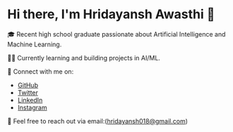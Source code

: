 # Hi there, I'm Hridayansh Awasthi 👋

🎓 Recent high school graduate passionate about Artificial Intelligence and Machine Learning.

👨‍💻 Currently learning and building projects in AI/ML.

🔗 Connect with me on:
- [GitHub](https://github.com/Hridayansh018)
- [Twitter](https://twitter.com/hridayansh018)
- [LinkedIn](https://www.linkedin.com/in/hridayansh-awasthi-0095a12b6)
- [Instagram](https://www.instagram.com/__hridayansh)

📧 Feel free to reach out via email:(hridayansh018@gmail.com)
<!---
Hridayansh018/Hridayansh018 is a ✨ special ✨ repository because its `README.md` (this file) appears on your GitHub profile.
You can click the Preview link to take a look at your changes.
--->
